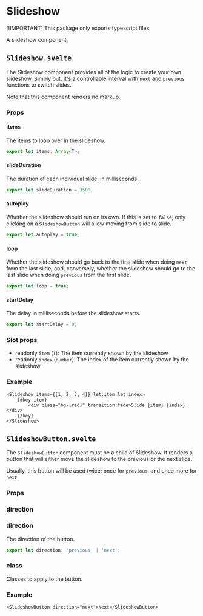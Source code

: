# Slideshow

[!IMPORTANT] This package only exports typescript files.

A slideshow component.

## `Slideshow.svelte`

The Slideshow component provides all of the logic to create your own slideshow. Simply put, it's a
controllable interval with `next` and `previous` functions to switch slides.

Note that this component renders no markup.

### Props

#### items

The items to loop over in the slideshow.

```ts
export let items: Array<T>;
```

#### slideDuration

The duration of each individual slide, in milliseconds.

```ts
export let slideDuration = 3500;
```

#### autoplay

Whether the slideshow should run on its own. If this is set to `false`, only clicking on a
`SlideshowButton` will allow moving from slide to slide.

```ts
export let autoplay = true;
```

#### loop

Whether the slideshow should go back to the first slide when doing `next` from the last slide; and,
conversely, whether the slideshow should go to the last slide when doing `previous` from the first
slide.

```ts
export let loop = true;
```

#### startDelay

The delay in milliseconds before the slideshow starts.

```ts
export let startDelay = 0;
```

### Slot props

-   readonly `item` (`T`): The item currently shown by the slideshow
-   readonly `index` (`number`): The index of the item currently shown by the slideshow

### Example

```svelte
<Slideshow items={[1, 2, 3, 4]} let:item let:index>
	{#key item}
		<div class="bg-[red]" transition:fade>Slide {item} {index}</div>
	{/key}
</Slideshow>
```

## `SlideshowButton.svelte`

The `SlideshowButton` component must be a child of Slideshow. It renders a button that will either
move the slideshow to the previous or the next slide.

Usually, this button will be used twice: once for `previous`, and once more for `next`.

### Props

### direction

### direction

The direction of the button.

```ts
export let direction: 'previous' | 'next';
```

### class

Classes to apply to the button.

### Example

```svelte
<SlideshowButton direction="next">Next</SlideshowButton>
```
